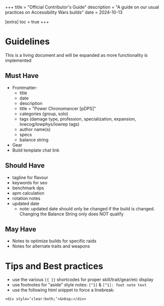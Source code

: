 +++
title = "Official Contributor's Guide"
description = "A guide on our usual practices on Accessibility Wars builds"
date = 2024-10-13

[extra]
toc = true
+++

# Guidelines

This is a living document and will be expanded as more functionality is implemented

## Must Have

- Frontmatter:
  - title
  - date
  - description
  - title = "Power Chronomancer [pDPS]"
  - categories (group, solo)
  - tags (damage type, profession, specialization, expansion, lowcog/lowphys/lowrep tags)
  - author name(s)
  - specs
  - balance string
- Gear
- Build template chat link

## Should Have

- tagline for flavour
- keywords for seo
- benchmark dps
- apm calculation 
- rotation notes
- updated date
  - note: updated date should only be changed if the build is changed. Changing the Balance String only does NOT qualify

## May Have

- Notes to optimize builds for specific raids
- Notes for alternate traits and weapons

# Tips and Best practices

- use the various `{{ }}` shortcodes for proper skill/trait/gear/etc display
- use footnotes for "aside" style notes: `[^1]` & `[^1]: foot note text`
- use the following html snippet to force a linebreak:

```
<div style=‘clear:both;’>&nbsp;</div>
```


